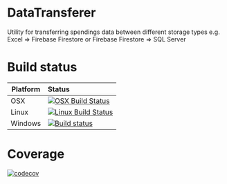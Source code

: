 # DataTransferer
Utility for transferring spendings data between different storage types e.g. Excel => Firebase Firestore or Firebase Firestore => SQL Server


# Build status
Platform | Status
---------|:---------
OSX      | [![OSX Build Status](https://travis-ci-job-status.herokuapp.com/badge/L-Sypniewski/DataTransferer/master/osx)](https://travis-ci.org/L-Sypniewski/DataTransferer)
Linux    | [![Linux Build Status](https://travis-ci-job-status.herokuapp.com/badge/L-Sypniewski/DataTransferer/master/linux)](https://travis-ci.org/L-Sypniewski/DataTransferer)
Windows  | [![Build status](https://ci.appveyor.com/api/projects/status/0fvokue73ypb44ov/branch/master?svg=true)](https://ci.appveyor.com/project/L-Sypniewski/datatransferer/branch/master)

# Coverage
[![codecov](https://codecov.io/gh/L-Sypniewski/DataTransferer/branch/master/graph/badge.svg)](https://codecov.io/gh/L-Sypniewski/DataTransferer)
